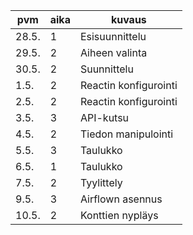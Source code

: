 | pvm | aika | kuvaus |
|---|---|---|
| 28.5. | 1 | Esisuunnittelu | 
| 29.5. | 2 | Aiheen valinta |
| 30.5. | 2 | Suunnittelu |
| 1.5. | 2 | Reactin konfigurointi|
| 2.5. | 2 | Reactin konfigurointi|
| 3.5. | 3 | API-kutsu |
| 4.5. | 2 | Tiedon manipulointi |
| 5.5. | 3 | Taulukko |
| 6.5. | 1 | Taulukko |
| 7.5. | 2 | Tyylittely |
| 9.5. | 3 | Airflown asennus |
| 10.5. | 2 | Konttien nypläys |
